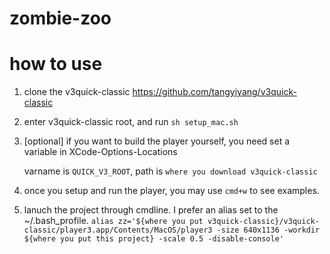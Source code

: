 # zombie-zoo

# how to use

1. clone the v3quick-classic
https://github.com/tangyiyang/v3quick-classic

2. enter v3quick-classic root, and run  `sh setup_mac.sh`

3. [optional] if you want to build the player yourself, you need set a variable in XCode-Options-Locations
   
   varname is `QUICK_V3_ROOT`, path is `where you download v3quick-classic`
   
4. once you setup and run the player, you may use `cmd+w` to see examples.

5. lanuch the project through cmdline. I prefer an alias set to the ~/.bash_profile.
`alias zz='${where you put v3quick-classic}/v3quick-classic/player3.app/Contents/MacOS/player3 -size 640x1136 -workdir ${where you put this project} -scale 0.5 -disable-console'`
